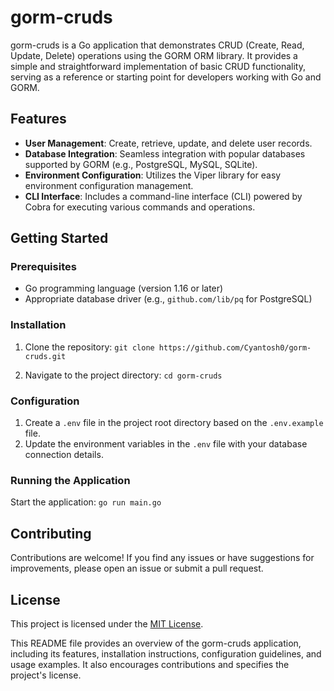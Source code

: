 # gorm-cruds

gorm-cruds is a Go application that demonstrates CRUD (Create, Read, Update, Delete) operations using the GORM ORM library. It provides a simple and straightforward implementation of basic CRUD functionality, serving as a reference or starting point for developers working with Go and GORM.

## Features

- **User Management**: Create, retrieve, update, and delete user records.
- **Database Integration**: Seamless integration with popular databases supported by GORM (e.g., PostgreSQL, MySQL, SQLite).
- **Environment Configuration**: Utilizes the Viper library for easy environment configuration management.
- **CLI Interface**: Includes a command-line interface (CLI) powered by Cobra for executing various commands and operations.

## Getting Started

### Prerequisites

- Go programming language (version 1.16 or later)
- Appropriate database driver (e.g., `github.com/lib/pq` for PostgreSQL)

### Installation

1. Clone the repository:
```git clone https://github.com/Cyantosh0/gorm-cruds.git```

2. Navigate to the project directory:
```cd gorm-cruds```

### Configuration

1. Create a `.env` file in the project root directory based on the `.env.example` file.
2. Update the environment variables in the `.env` file with your database connection details.

### Running the Application

Start the application: ```go run main.go```

## Contributing

Contributions are welcome! If you find any issues or have suggestions for improvements, please open an issue or submit a pull request.

## License

This project is licensed under the [MIT License](LICENSE).

This README file provides an overview of the gorm-cruds application, including its features, installation instructions, configuration guidelines, and usage examples. It also encourages contributions and specifies the project's license.
